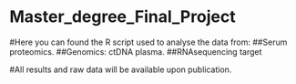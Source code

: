 # Master_degree_Final_Project
#Here you can found the R script used to analyse the data from:
##Serum proteomics.
##Genomics: ctDNA plasma.
##RNAsequencing target

#All results and raw data will be available upon publication.

